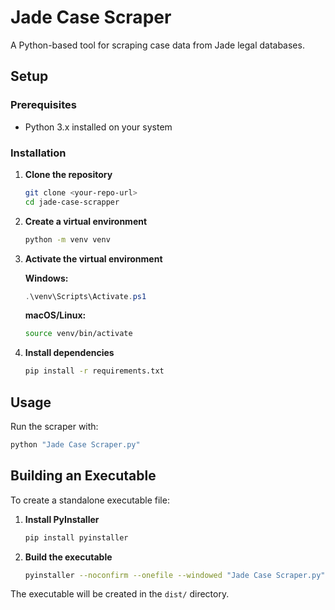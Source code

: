 # Jade Case Scraper

A Python-based tool for scraping case data from Jade legal databases.

## Setup

### Prerequisites
- Python 3.x installed on your system

### Installation

1. **Clone the repository**
   ```bash
   git clone <your-repo-url>
   cd jade-case-scrapper
   ```

2. **Create a virtual environment**
   ```bash
   python -m venv venv
   ```

3. **Activate the virtual environment**
   
   **Windows:**
   ```powershell
   .\venv\Scripts\Activate.ps1
   ```
   
   **macOS/Linux:**
   ```bash
   source venv/bin/activate
   ```

4. **Install dependencies**
   ```bash
   pip install -r requirements.txt
   ```

## Usage

Run the scraper with:
```bash
python "Jade Case Scraper.py"
```

## Building an Executable

To create a standalone executable file:

1. **Install PyInstaller**
   ```bash
   pip install pyinstaller
   ```

2. **Build the executable**
   ```bash
   pyinstaller --noconfirm --onefile --windowed "Jade Case Scraper.py"
   ```

The executable will be created in the `dist/` directory.
